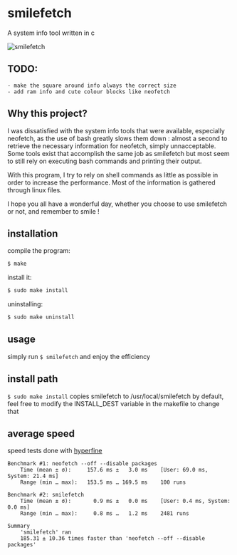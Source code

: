 # smilefetch
A system info tool written in c

![smilefetch](https://github.com/sudosmile/smilefetch/blob/master/smile.png?raw=true)

## TODO:
    - make the square around info always the correct size
    - add ram info and cute colour blocks like neofetch

## Why this project?

I was dissatisfied with the system info tools that were available, especially neofetch, as the use of bash
greatly slows them down : almost a second to retrieve the necessary information for neofetch, simply unnacceptable.
Some tools exist that accomplish the same job as smilefetch but most seem to still rely on executing bash commands and
printing their output.

With this program, I try to rely on shell commands as little as possible in order to increase the performance.
Most of the information is gathered through linux files.

I hope you all have a wonderful day, whether you choose to use smilefetch or not, and remember to smile !

## installation

compile the program:
```sh
$ make
```

install it:
```sh
$ sudo make install
```

uninstalling:
```sh
$ sudo make uninstall
```

## usage

simply run <code>$ smilefetch</code> and enjoy the efficiency

## install path
<code>$ sudo make install</code> copies smilefetch to /usr/local/smilefetch by default, feel free to modify the INSTALL_DEST variable in the makefile to change that

## average speed
speed tests done with [hyperfine](https://github.com/sharkdp/hyperfine)

    Benchmark #1: neofetch --off --disable packages
        Time (mean ± σ):     157.6 ms ±   3.0 ms    [User: 69.0 ms, System: 21.4 ms]
        Range (min … max):   153.5 ms … 169.5 ms    100 runs

    Benchmark #2: smilefetch
        Time (mean ± σ):       0.9 ms ±   0.0 ms    [User: 0.4 ms, System: 0.0 ms]
        Range (min … max):     0.8 ms …   1.2 ms    2481 runs

    Summary
        'smilefetch' ran
        185.31 ± 10.36 times faster than 'neofetch --off --disable packages'
